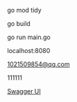 go mod tidy

go build

go run main.go

localhost:8080

1021509854@qq.com

111111

[Swagger UI](http://localhost:8080/swagger/index.html)
